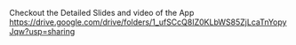 Checkout the Detailed Slides and video of the App
https://drive.google.com/drive/folders/1_ufSCcQ8IZ0KLbWS85ZjLcaTnYopyJqw?usp=sharing
